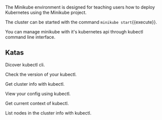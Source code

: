 The Minikube environment is designed for teaching users how to deploy Kubernetes using the Minikube project.

The cluster can be started with the command `minikube start`{{execute}}.

You can manage minikube with it's kubernetes api through kubectl command line interface.

## Katas

Dicover kubectl cli.

Check the version of your kubectl.

Get cluster info with kubectl.

View your config using kubectl.

Get current context of kubectl.

List nodes in the cluster info with kubectl.